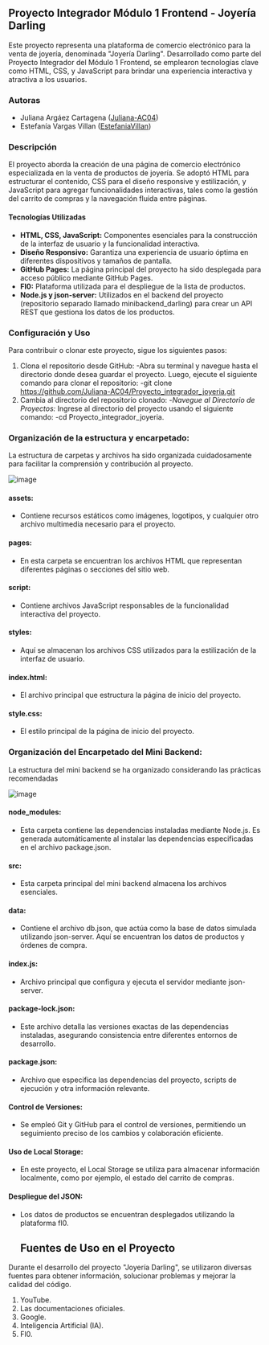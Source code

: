 ## Proyecto Integrador Módulo 1 Frontend - Joyería Darling

Este proyecto representa una plataforma de comercio electrónico para la venta de joyería, denominada "Joyería Darling". Desarrollado como parte del Proyecto Integrador del Módulo 1 Frontend, se emplearon tecnologías clave como HTML, CSS, y JavaScript para brindar una experiencia interactiva y atractiva a los usuarios.

### Autoras
- Juliana Argáez Cartagena ([Juliana-AC04](https://github.com/Juliana-AC04))
- Estefanía Vargas Villan ([EstefaniaVillan](https://github.com/EstefaniaVillan))

### Descripción
El proyecto aborda la creación de una página de comercio electrónico especializada en la venta de productos de joyería. Se adoptó HTML para estructurar el contenido, CSS para el diseño responsive y estilización, y JavaScript para agregar funcionalidades interactivas, tales como la gestión del carrito de compras y la navegación fluida entre páginas.

#### Tecnologías Utilizadas
- **HTML, CSS, JavaScript:** Componentes esenciales para la construcción de la interfaz de usuario y la funcionalidad interactiva.
- **Diseño Responsivo:** Garantiza una experiencia de usuario óptima en diferentes dispositivos y tamaños de pantalla.
- **GitHub Pages:** La página principal del proyecto ha sido desplegada para acceso público mediante GitHub Pages.
- **Fl0:** Plataforma utilizada para el despliegue de la lista de productos.
- **Node.js y json-server:** Utilizados en el backend del proyecto (repositorio separado llamado minibackend_darling) para crear un API REST que gestiona los datos de los productos.

### Configuración y Uso
Para contribuir o clonar este proyecto, sigue los siguientes pasos:

1. Clona el repositorio desde GitHub:
   -Abra su terminal y navegue hasta el directorio donde desea guardar el proyecto. Luego, ejecute el siguiente comando para clonar el repositorio:
   -git clone https://github.com/Juliana-AC04/Proyecto_integrador_joyeria.git
2. Cambia al directorio del repositorio clonado:
-*Navegue al Directorio de Proyectos:*
Ingrese al directorio del proyecto usando el siguiente comando:
-cd Proyecto_integrador_joyeria.

### Organización de la estructura y encarpetado:

La estructura de carpetas y archivos ha sido organizada cuidadosamente para facilitar la comprensión y contribución al proyecto.

![image](https://github.com/Juliana-AC04/Proyecto_integrador_joyeria/assets/117688109/f47d46f3-b199-4eb6-a901-415915d27fe9)

#### assets:
- Contiene recursos estáticos como imágenes, logotipos, y cualquier otro archivo multimedia necesario para el proyecto.
#### pages:
- En esta carpeta se encuentran los archivos HTML que representan diferentes páginas o secciones del sitio web.
#### script:
- Contiene archivos JavaScript responsables de la funcionalidad interactiva del proyecto.
#### styles:
- Aquí se almacenan los archivos CSS utilizados para la estilización de la interfaz de usuario.
#### index.html:
- El archivo principal que estructura la página de inicio del proyecto.
#### style.css:
- El estilo principal de la página de inicio del proyecto.

### Organización del Encarpetado del Mini Backend:
La estructura del mini backend se ha organizado considerando las prácticas recomendadas

![image](https://github.com/Juliana-AC04/Proyecto_integrador_joyeria/assets/117688109/726301ff-15cc-4022-a460-5079bcc9a73f)

#### node_modules:
- Esta carpeta contiene las dependencias instaladas mediante Node.js. Es generada automáticamente al instalar las dependencias especificadas en el archivo package.json.
#### src:
- Esta carpeta principal del mini backend almacena los archivos esenciales.
#### data:
- Contiene el archivo db.json, que actúa como la base de datos simulada utilizando json-server. Aquí se encuentran los datos de productos y órdenes de compra.
#### index.js:
- Archivo principal que configura y ejecuta el servidor mediante json-server.
#### package-lock.json:
- Este archivo detalla las versiones exactas de las dependencias instaladas, asegurando consistencia entre diferentes entornos de desarrollo.
#### package.json:
- Archivo que especifica las dependencias del proyecto, scripts de ejecución y otra información relevante.
#### Control de Versiones:
- Se empleó Git y GitHub para el control de versiones, permitiendo un seguimiento preciso de los cambios y colaboración eficiente.
#### Uso de Local Storage:
- En este proyecto, el Local Storage se utiliza para almacenar información localmente, como por ejemplo, el estado del carrito de compras. 
#### Despliegue del JSON:
- Los datos de productos se encuentran desplegados utilizando la plataforma fl0.

  ## Fuentes de Uso en el Proyecto
Durante el desarrollo del proyecto "Joyería Darling", se utilizaron diversas fuentes para obtener información, solucionar problemas y mejorar la calidad del código. 

1. YouTube.
2. Las documentaciones oficiales.
3. Google.
4. Inteligencia Artificial (IA).
5. Fl0.

